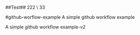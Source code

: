 ##Test##
  222 \\
  33

#github-worflow-example
  A simple github workflow example

  A simple github workflow example-v2
